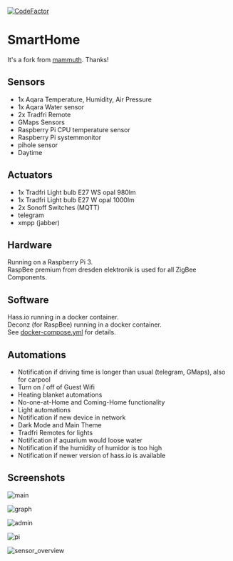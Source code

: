 [![CodeFactor](https://www.codefactor.io/repository/github/thorshamster/smarthome/badge)](https://www.codefactor.io/repository/github/thorshamster/smarthome)

# SmartHome

It's a fork from [mammuth](https://github.com/mammuth/home-assistant-configuration). Thanks!

## Sensors
- 1x Aqara Temperature, Humidity, Air Pressure
- 1x Aqara Water sensor
- 2x Tradfri Remote
- GMaps Sensors
- Raspberry Pi CPU temperature sensor
- Raspberry Pi systemmonitor
- pihole sensor
- Daytime

## Actuators
- 1x Tradfri Light bulb E27 WS opal 980lm
- 1x Tradfri Light bulb E27 W opal 1000lm
- 2x Sonoff Switches (MQTT)
- telegram
- xmpp (jabber)

## Hardware

Running on a Raspberry Pi 3. \
RaspBee premium from dresden elektronik is used for all ZigBee Components.

## Software

Hass.io running in a docker container. \
Deconz (for RaspBee) running in a docker container. \
See [docker-compose.yml](docker-compose.yml) for details.

## Automations

- Notification if driving time is longer than usual (telegram, GMaps), also for carpool
- Turn on / off of Guest Wifi
- Heating blanket automations
- No-one-at-Home and Coming-Home functionality
- Light automations
- Notification if new device in network
- Dark Mode and Main Theme
- Tradfri Remotes for lights
- Notification if aquarium would loose water
- Notification if the humidity of humidor is too high
- Notification if newer version of hass.io is available

## Screenshots

![main](https://user-images.githubusercontent.com/48162347/63213761-8b2b0280-c110-11e9-969c-2f7ce5544fc2.png)

![graph](https://user-images.githubusercontent.com/48162347/63213769-9ed66900-c110-11e9-8056-cf1a4c4c3f80.png)

![admin](https://user-images.githubusercontent.com/48162347/63213772-a564e080-c110-11e9-8528-ebe9318fc1dc.png)

![pi](https://user-images.githubusercontent.com/48162347/63213777-aac22b00-c110-11e9-9df5-3499f6ab8988.png)

![sensor_overview](https://user-images.githubusercontent.com/48162347/63213778-b01f7580-c110-11e9-8615-d4527fa8f8c9.png)
